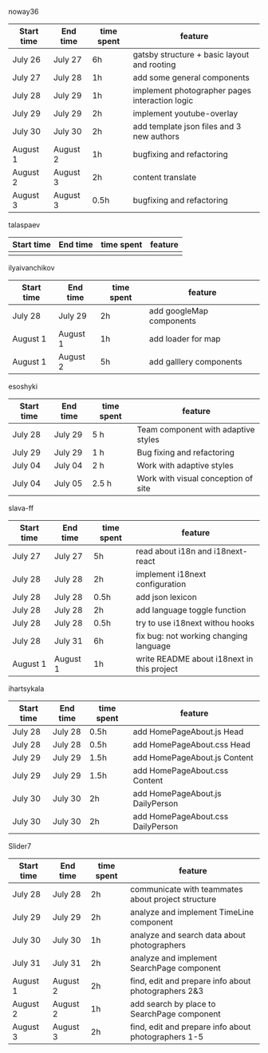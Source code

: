 noway36

| Start time | End time | time spent | feature                                        |
| ---------- | -------- | ---------- | ---------------------------------------------- |
| July 26    | July 27  | 6h         | gatsby structure + basic layout and rooting    |
| July 27    | July 28  | 1h         | add some general components                    |
| July 28    | July 29  | 1h         | implement photographer pages interaction logic |
| July 29    | July 29  | 2h         | implement youtube-overlay                      |
| July 30    | July 30  | 2h         | add template json files and 3 new authors      |
| August 1   | August 2 | 1h         | bugfixing and refactoring                      |
| August 2   | August 3 | 2h         | content translate                              |
| August 3   | August 3 | 0.5h       | bugfixing and refactoring                      |

talaspaev

| Start time | End time | time spent | feature |
| ---------- | -------- | ---------- | ------- |
|            |          |            |         |

ilyaivanchikov

| Start time | End time | time spent | feature                  |
| ---------- | -------- | ---------- | ------------------------ |
| July 28    | July 29  | 2h         | add googleMap components |
| August 1   | August 1 | 1h         | add loader for map       |
| August 1   | August 2 | 5h         | add galllery components  |

esoshyki

| Start time | End time | time spent | feature                             |
| ---------- | -------- | ---------- | ----------------------------------- |
| July 28    | July 29  | 5 h        | Team component with adaptive styles |
| July 29    | July 29  | 1 h        | Bug fixing and refactoring          |
| July 04    | July 04  | 2 h        | Work with adaptive styles           |
| July 04    | July 05  | 2.5 h      | Work with visual conception of site |

slava-ff

| Start time | End time | time spent | feature                                    |
| ---------- | -------- | ---------- | ------------------------------------------ |
| July 27    | July 27  | 5h         | read about i18n and i18next-react          |
| July 28    | July 28  | 2h         | implement i18next configuration            |
| July 28    | July 28  | 0.5h       | add json lexicon                           |
| July 28    | July 28  | 2h         | add language toggle function               |
| July 28    | July 28  | 0.5h       | try to use i18next withou hooks            |
| July 28    | July 31  | 6h         | fix bug: not working changing language     |
| August 1   | August 1 | 1h         | write README about i18next in this project |

ihartsykala

| Start time | End time | time spent | feature                           |
| ---------- | -------- | ---------- | --------------------------------- |
| July 28    | July 28  | 0.5h       | add HomePageAbout.js Head         |
| July 28    | July 28  | 0.5h       | add HomePageAbout.css Head        |
| July 29    | July 29  | 1.5h       | add HomePageAbout.js Content      |
| July 29    | July 29  | 1.5h       | add HomePageAbout.css Content     |
| July 30    | July 30  | 2h         | add HomePageAbout.js DailyPerson  |
| July 30    | July 30  | 2h         | add HomePageAbout.css DailyPerson |

Slider7

| Start time | End time | time spent | feature                                             |
| ---------- | -------- | ---------- | --------------------------------------------------- |
| July 28    | July 28  | 2h         | communicate with teammates about project structure  |
| July 29    | July 29  | 2h         | analyze and implement TimeLine component            |
| July 30    | July 30  | 1h         | analyze and search data about photographers         |
| July 31    | July 31  | 2h         | analyze and implement SearchPage component          |
| August 1   | August 2 | 2h         | find, edit and prepare info about photographers 2&3 |
| August 2   | August 2 | 1h         | add search by place to SearchPage component         |
| August 3   | August 3 | 2h         | find, edit and prepare info about photographers 1-5 |

